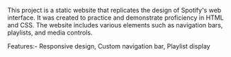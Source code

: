 This project is a static website that replicates the design of Spotify's web interface. It was created to practice and demonstrate proficiency in HTML and CSS. The website includes various elements such as navigation bars, playlists, and media controls.

Features:-
          Responsive design,
          Custom navigation bar,
          Playlist display
